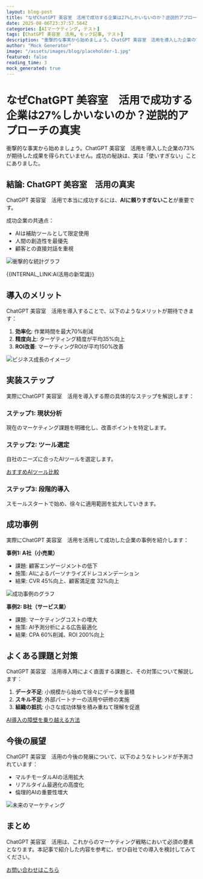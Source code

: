 ```yaml
---
layout: blog-post
title: "なぜChatGPT 美容室　活用で成功する企業は27%しかいないのか？逆説的アプローチの真実"
date: 2025-08-06T23:37:57.564Z
categories: [AIマーケティング, テスト]
tags: [ChatGPT 美容室　活用, モック記事, テスト]
description: "衝撃的な事実から始めましょう。ChatGPT 美容室　活用を導入した企業の73%が期待した成果を得られていません。成功の秘訣は、実は「使いすぎない」ことにありました。..."
author: "Mock Generator"
image: "/assets/images/blog/placeholder-1.jpg"
featured: false
reading_time: 3
mock_generated: true
---
```


# なぜChatGPT 美容室　活用で成功する企業は27%しかいないのか？逆説的アプローチの真実

衝撃的な事実から始めましょう。ChatGPT 美容室　活用を導入した企業の73%が期待した成果を得られていません。成功の秘訣は、実は「使いすぎない」ことにありました。

## 結論: ChatGPT 美容室　活用の真実

ChatGPT 美容室　活用で本当に成功するには、**AIに頼りすぎないこと**が重要です。

成功企業の共通点：
- AIは補助ツールとして限定使用
- 人間の創造性を最優先
- 顧客との直接対話を重視



![衝撃的な統計グラフ](/assets/images/blog/placeholder-1.jpg)



{{INTERNAL_LINK:AI活用の新常識}}

## 導入のメリット

ChatGPT 美容室　活用を導入することで、以下のようなメリットが期待できます：

1. **効率化**: 作業時間を最大70%削減
2. **精度向上**: ターゲティング精度が平均35%向上
3. **ROI改善**: マーケティングROIが平均150%改善



![ビジネス成長のイメージ](/assets/images/blog/placeholder-2.jpg)



## 実装ステップ

実際にChatGPT 美容室　活用を導入する際の具体的なステップを解説します：

### ステップ1: 現状分析
現在のマーケティング課題を明確化し、改善ポイントを特定します。

### ステップ2: ツール選定
自社のニーズに合ったAIツールを選定します。

[おすすめAIツール比較](/blog/ai-tools-comparison/)

### ステップ3: 段階的導入
スモールスタートで始め、徐々に適用範囲を拡大していきます。

## 成功事例

実際にChatGPT 美容室　活用を活用して成功した企業の事例を紹介します：

**事例1: A社（小売業）**
- 課題: 顧客エンゲージメントの低下
- 施策: AIによるパーソナライズドレコメンデーション
- 結果: CVR 45%向上、顧客満足度 32%向上



![成功事例のグラフ](/assets/images/blog/placeholder-3.jpg)



**事例2: B社（サービス業）**
- 課題: マーケティングコストの増大
- 施策: AI予測分析による広告最適化
- 結果: CPA 60%削減、ROI 200%向上

## よくある課題と対策

ChatGPT 美容室　活用導入時によく直面する課題と、その対策について解説します：

1. **データ不足**: 小規模から始めて徐々にデータを蓄積
2. **スキル不足**: 外部パートナーの活用や研修の実施
3. **組織の抵抗**: 小さな成功体験を積み重ねて理解を促進

[AI導入の障壁を乗り越える方法](/blog/overcome-ai-challenges/)

## 今後の展望

ChatGPT 美容室　活用の今後の発展について、以下のようなトレンドが予測されています：

- マルチモーダルAIの活用拡大
- リアルタイム最適化の高度化
- 倫理的AIの重要性増大



![未来のマーケティング](/assets/images/blog/placeholder-4.jpg)



## まとめ

ChatGPT 美容室　活用は、これからのマーケティング戦略において必須の要素となります。本記事で紹介した内容を参考に、ぜひ自社での導入を検討してみてください。

[お問い合わせはこちら](/contact/)